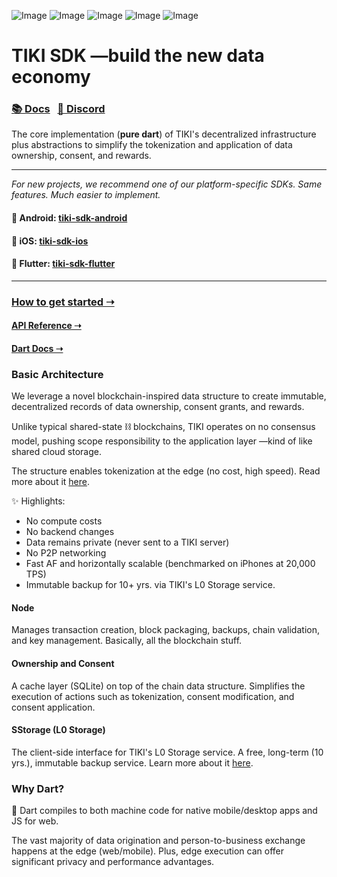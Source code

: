 ![Image](https://img.shields.io/github/deployments/tiki/tiki-sdk-dart/Production?label=deployment&logo=github)
![Image](https://img.shields.io/github/workflow/status/tiki/tiki-sdk-dart/docs?label=docs&logo=github)
![Image](https://img.shields.io/pub/v/tiki_sdk_dart?logo=dart)
![Image](https://img.shields.io/pub/points/tiki_sdk_dart?logo=dart)
![Image](https://img.shields.io/github/license/tiki/tiki-sdk-dart)

# TIKI SDK —build the new data economy

### [📚 Docs](https://docs.mytiki.com) &nbsp;&nbsp;[💬 Discord](https://discord.gg/tiki)

The core implementation (**pure dart**) of TIKI's decentralized infrastructure plus abstractions to simplify the tokenization and application of data ownership, consent, and rewards.

---
_For new projects, we recommend one of our platform-specific SDKs. Same features. Much easier to implement._

#### 🤖 Android: [tiki-sdk-android](https://github.com/tiki/tiki-sdk-android)
#### 🍎 iOS: [tiki-sdk-ios](https://github.com/tiki/tiki-sdk-ios)
#### 🦋 Flutter: [tiki-sdk-flutter](https://github.com/tiki/tiki-sdk-flutter)

---

### [How to get started ➝](https://docs.mytiki.com/docs/tiki-sdk-dart-getting-started)
#### [API Reference ➝](https://docs.mytiki.com/reference/tiki-sdk-dart-tiki-sdk)
#### [Dart Docs ➝](https://pub.dev/documentation/tiki_sdk_dart/latest/)

###  Basic Architecture

We leverage a novel blockchain-inspired data structure to create immutable, decentralized records of data ownership, consent grants, and rewards.

Unlike typical shared-state ⛓️ blockchains, TIKI operates on no consensus model, pushing scope responsibility to the application layer —kind of like shared cloud storage.

The structure enables tokenization at the edge (no cost, high speed). Read more about it [here](https://github.com/tiki/.github/blob/main/profile/WHITEPAPER-2CHAINZ.md).

✨ Highlights:
- No compute costs
- No backend changes
- Data remains private (never sent to a TIKI server)
- No P2P networking
- Fast AF and horizontally scalable (benchmarked on iPhones at 20,000 TPS)
- Immutable backup for 10+ yrs. via TIKI's L0 Storage service.

#### Node

Manages transaction creation, block packaging, backups, chain validation, and key management. Basically, all the blockchain stuff.

#### Ownership and Consent

A cache layer (SQLite) on top of the chain data structure. Simplifies the execution of actions such as tokenization, consent modification, and consent application.

#### SStorage (L0 Storage)

The client-side interface for TIKI's L0 Storage service. A free, long-term (10 yrs.), immutable backup service. Learn more about it [here](https://github.com/tiki/l0-storage).

### Why Dart?
🎯 Dart compiles to both machine code for native mobile/desktop apps and JS for web.

The vast majority of data origination and person-to-business exchange happens at the edge (web/mobile). Plus, edge execution can offer significant privacy and performance advantages.